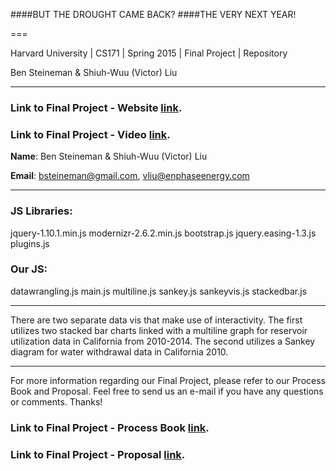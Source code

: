 ####BUT THE DROUGHT CAME BACK?
####THE VERY NEXT YEAR!

===

Harvard University | CS171 | Spring 2015 | Final Project | Repository

Ben Steineman & Shiuh-Wuu (Victor) Liu 

---

###  Link to Final Project - Website [link](http://vliuatenphasedotcom.github.io/).

###  Link to Final Project - Video [link](https://www.youtube.com/watch?v=t7lqYfZV-rI).

**Name**: Ben Steineman & Shiuh-Wuu (Victor) Liu 

**Email**: bsteineman@gmail.com, vliu@enphaseenergy.com

---

### JS Libraries:

jquery-1.10.1.min.js
modernizr-2.6.2.min.js
bootstrap.js
jquery.easing-1.3.js
plugins.js


### Our JS:

datawrangling.js
main.js
multiline.js
sankey.js
sankeyvis.js
stackedbar.js

---

There are two separate data vis that make use of interactivity. The first utilizes two stacked bar charts linked with a multiline graph for reservoir utilization data in California from 2010-2014. The second utilizes a Sankey diagram for water withdrawal data in California 2010.

---
For more information regarding our Final Project, please refer to our Process Book and Proposal. Feel free to send us an e-mail if you have any questions or comments. Thanks!

###  Link to Final Project - Process Book [link](http://vliuatenphasedotcom.github.io/Process_Book_Steineman_Liu.pdf).

###  Link to Final Project - Proposal  [link](http://vliuatenphasedotcom.github.io/proposal_Steineman_Liu.pdf).